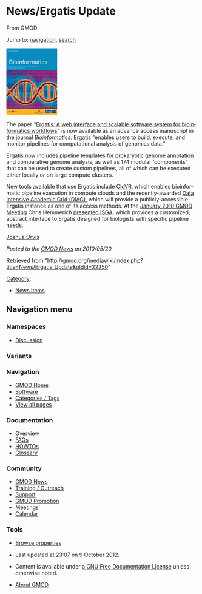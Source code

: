 <div id="mw-page-base" class="noprint">

</div>

<div id="mw-head-base" class="noprint">

</div>

<div id="content" class="mw-body" role="main">

<span id="top"></span>

<div id="mw-js-message" style="display:none;">

</div>



# <span dir="auto">News/Ergatis Update</span>

<div id="bodyContent">

<div id="siteSub">

From GMOD

</div>

<div id="contentSub">

</div>

<div id="jump-to-nav" class="mw-jump">

Jump to: [navigation](#mw-navigation), [search](#p-search)

</div>

<div id="mw-content-text" class="mw-content-ltr" lang="en" dir="ltr">

<div class="floatright">

<a
href="http://bioinformatics.oxfordjournals.org/cgi/content/abstract/btq167v1"
rel="nofollow" title="Ergatis Paper in Bioinformatics"><img
src="../../mediawiki/images/1/12/BionformaticsCover.gif" width="134"
height="175" alt="Ergatis Paper in Bioinformatics" /></a>

</div>

The paper "<a
href="http://bioinformatics.oxfordjournals.org/cgi/content/abstract/btq167v1"
class="external text" rel="nofollow">Ergatis: A web interface and
scalable software system for bioinformatics workflows</a>" is now
available as an advance access manuscript in the journal
*<a href="http://bioinformatics.oxfordjournals.org/"
class="external text" rel="nofollow">Bioinformatics</a>*.
<a href="../Ergatis" class="mw-redirect" title="Ergatis">Ergatis</a>
"enables users to build, execute, and monitor pipelines for
computational analysis of genomics data."

Ergatis now includes pipeline templates for prokaryotic genome
annotation and comparative genome analysis, as well as 174 modular
'components' that can be used to create custom pipelines, all of which
can be executed either locally or on large compute clusters.

New tools available that use Ergatis include
<a href="http://clovr.igs.umaryland.edu" class="external text"
rel="nofollow">CloVR</a>, which enables bioinformatic pipeline execution
in compute clouds and the recently-awarded <a
href="http://www.nsf.gov/awardsearch/showAward.do?AwardNumber=0959894"
class="external text" rel="nofollow">Data Intensive Academic Grid
(DIAG)</a>, which will provide a publicly-accessible Ergatis instance as
one of its access methods. At the [January 2010 GMOD
Meeting](../January_2010_GMOD_Meeting "January 2010 GMOD Meeting") Chris
Hemmerich [presented
ISGA](../File:Jan2010ErgatisForBiologists.pdf "File:Jan2010ErgatisForBiologists.pdf"),
which provides a customized, abstract interface to Ergatis designed for
biologists with specific pipeline needs.

[Joshua Orvis](../User%3AJorvis "User%3AJorvis")

  

<div class="newsfooter">

*Posted to the [GMOD News](../GMOD_News "GMOD News") on 2010/05/20*

</div>

</div>

<div class="printfooter">

Retrieved from
"<http://gmod.org/mediawiki/index.php?title=News/Ergatis_Update&oldid=22250>"

</div>

<div id="catlinks" class="catlinks">

<div id="mw-normal-catlinks" class="mw-normal-catlinks">

[Category](../Special:Categories "Special:Categories"):

- [News Items](../Category%3ANews_Items "Category%3ANews Items")

</div>

</div>

<div class="visualClear">

</div>

</div>

</div>

<div id="mw-navigation">

## Navigation menu

<div id="mw-head">



<div id="left-navigation">

<div id="p-namespaces" class="vectorTabs" role="navigation"
aria-labelledby="p-namespaces-label">

### Namespaces


- <span id="ca-talk"><a
  href="http://gmod.org/mediawiki/index.php?title=Talk:News/Ergatis_Update&amp;action=edit&amp;redlink=1"
  accesskey="t"
  title="Discussion about the content page [t]">Discussion</a></span>

</div>

<div id="p-variants" class="vectorMenu emptyPortlet" role="navigation"
aria-labelledby="p-variants-label">

### 

### Variants[](#)

<div class="menu">

</div>

</div>

</div>





</div>

</div>

</div>

<div id="mw-panel">

<div id="p-logo" role="banner">

<a href="../Main_Page"
style="background-image: url(../../images/GMOD-cogs.png);"
title="Visit the main page"></a>

</div>

<div id="p-Navigation" class="portal" role="navigation"
aria-labelledby="p-Navigation-label">

### Navigation

<div class="body">

- <span id="n-GMOD-Home">[GMOD Home](../Main_Page)</span>
- <span id="n-Software">[Software](../GMOD_Components)</span>
- <span id="n-Categories-.2F-Tags">[Categories /
  Tags](../Categories)</span>
- <span id="n-View-all-pages">[View all
  pages](../Special:AllPages)</span>

</div>

</div>

<div id="p-Documentation" class="portal" role="navigation"
aria-labelledby="p-Documentation-label">

### Documentation

<div class="body">

- <span id="n-Overview">[Overview](../Overview)</span>
- <span id="n-FAQs">[FAQs](../Category%3AFAQ)</span>
- <span id="n-HOWTOs">[HOWTOs](../Category%3AHOWTO)</span>
- <span id="n-Glossary">[Glossary](../Glossary)</span>

</div>

</div>

<div id="p-Community" class="portal" role="navigation"
aria-labelledby="p-Community-label">

### Community

<div class="body">

- <span id="n-GMOD-News">[GMOD News](../GMOD_News)</span>
- <span id="n-Training-.2F-Outreach">[Training /
  Outreach](../Training_and_Outreach)</span>
- <span id="n-Support">[Support](../Support)</span>
- <span id="n-GMOD-Promotion">[GMOD Promotion](../GMOD_Promotion)</span>
- <span id="n-Meetings">[Meetings](../Meetings)</span>
- <span id="n-Calendar">[Calendar](../Calendar)</span>

</div>

</div>

<div id="p-tb" class="portal" role="navigation"
aria-labelledby="p-tb-label">

### Tools

<div class="body">


- <span id="t-smwbrowselink"><a href="../Special%3ABrowse/News-2FErgatis_Update"
  rel="smw-browse">Browse properties</a></span>


</div>

</div>

</div>

</div>

<div id="footer" role="contentinfo">

- <span id="footer-info-lastmod">Last updated at 23:07 on 9 October
  2012.</span>
<!-- - <span id="footer-info-viewcount">7,122 page views.</span> -->
- <span id="footer-info-copyright">Content is available under
  <a href="http://www.gnu.org/licenses/fdl-1.3.html" class="external"
  rel="nofollow">a GNU Free Documentation License</a> unless otherwise
  noted.</span>

<!-- -->

- <span id="footer-places-about">[About
  GMOD](../GMOD:About "GMOD:About")</span>

<!-- -->






</div>
